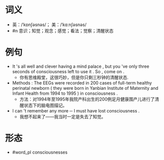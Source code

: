 # 词义
- 英：/ˈkɒnʃəsnəs/； 美：/ˈkɑːnʃəsnəs/
- #n 意识；知觉；观念；感觉；看法；觉察；清醒状态
# 例句
- It 's all well and clever having a mind palace , but you 've only three seconds of consciousness left to use it . So , come on .
	- 你有思维殿堂，这很巧妙，但是你只剩三秒钟的清醒状态.
- Methods : The EEGs were recorded in 200 cases of full-term healthy perinatal newborn ( they were born in Yanbian Institute of Maternity and Infant Health from 1994 to 1995 ) in consciousness .
	- 方法：对1994年至1995年我院产科出生的200例足月健康围产儿进行了清醒状态下的脑电图描记。
- I can 't remember any more ─ I must have lost consciousness .
	- 我想不起来了——我当时一定是失去了知觉。
# 形态
- #word_pl consciousnesses
